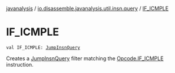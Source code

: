 [javanalysis](../index.md) / [io.disassemble.javanalysis.util.insn.query](index.md) / [IF_ICMPLE](./-i-f_-i-c-m-p-l-e.md)

# IF_ICMPLE

`val IF_ICMPLE: `[`JumpInsnQuery`](-jump-insn-query/index.md)

Creates a [JumpInsnQuery](-jump-insn-query/index.md) filter matching the [Opcode.IF_ICMPLE](#) instruction.

